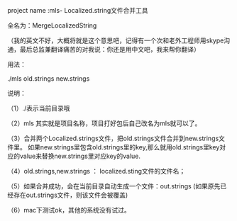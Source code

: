 project name :mls- Localized.string文件合并工具

全名为：MergeLocalizedString

（我的英文不好，大概将就是这个意思吧，记得有一个次和老外工程师用skype沟通，最后总监兼翻译痛苦的对我说：你还是用中文吧，我来帮你翻译）


用法：

./mls old.strings new.strings


说明：

（1）./表示当前目录哦

（2）mls 其实就是项目名称，项目打好包后自己改名为mls就可以了。

（3）合并两个Localized.strings文件，把old.strings文件合并到new.strings文件里。
如果new.strings里包含old.strings里的key,那么就用old.strings里key对应的value来替换new.strings里对应key的value. 

（4）old.strings,new.strings ： localized.sting文件的文件名；

（5）如果合并成功，会在当前目录自动生成一个文件：out.strings   (如果原先已经存在out.strings文件，则该文件会被覆盖)

（6）mac下测试ok，其他的系统没有试过。





